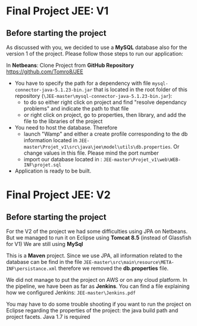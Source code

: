 # Final Project JEE: V1 





## Before starting the project

As discussed with you, we decided to use a **MySQL** database also for the version 1 of the project.
Please follow those steps to run our application:



In **Netbeans**: Clone Project from **GitHub Repository** https://github.com/Tomro8/JEE

- You have to specify the path for a dependency with file `mysql-connector-java-5.1.23-bin.jar` that is located in the root folder of this repository (`\JEE-master\mysql-connector-java-5.1.23-bin.jar`):
  - to do so either right click on project and find "resolve dependancy problems" and indicate the path to that file
  - or right click on project, go to properties, then library, and add the file to the libraries of the project
- You need to host the database. Therefore 
  - launch "Wamp" and either a create profile corresponding to the db information located in `JEE-master\Projet_v1\src\java\jee\model\utils\db.properties`. Or change values in this file.
  Please mind the port number
  - import our database located in : `JEE-master\Projet_v1\web\WEB-INF\projet.sql`
- Application is ready to be built.




# Final Project JEE: V2




## Before starting the project

For the V2 of the project we had some difficulties using JPA on Netbeans.
But we managed to run it on Eclipse using **Tomcat 8.5** (instead of Glassfish for V1)
We are still using **MySql**

This is a **Maven** project. Since we use JPA, all information related to the database can be find in the file `JEE-master\src\main\resource\META-INF\persistance.xml` therefore we removed the **db.properties** file.

We did not manage to put the project on AWS or on any cloud platform.
In the pipeline, we have been as far as **Jenkins**. You can find a file explaining how we configured Jenkins: `JEE-master\Jenkins.pdf`

You may have to do some trouble shooting if you want to run the project on Eclipse regarding the properties of the project: the java build path and project facets.
Java 1.7 is required
